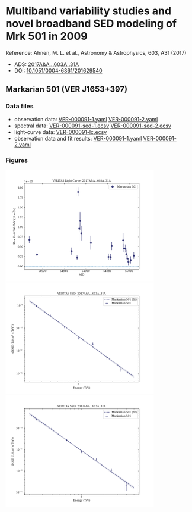 # Multiband variability studies and novel broadband SED modeling of Mrk 501 in 2009

Reference:
Ahnen, M. L. et al., Astronomy & Astrophysics, 603, A31 (2017)

- ADS: [2017A&A...603A..31A](http://adsabs.harvard.edu/abs/2017A&A...603A..31A)
- DOI: [10.1051/0004-6361/201629540](https://doi.org/10.1051/0004-6361/201629540)

## Markarian 501 (VER J1653+397)
### Data files

- observation data: [VER-000091-1.yaml](VER-000091-1.yaml)  [VER-000091-2.yaml](VER-000091-2.yaml)
- spectral data: [VER-000091-sed-1.ecsv](VER-000091-sed-1.ecsv)  [VER-000091-sed-2.ecsv](VER-000091-sed-2.ecsv)
- light-curve data: [VER-000091-lc.ecsv](VER-000091-lc.ecsv)
- observation data and fit results: [VER-000091-1.yaml](VER-000091-1.yaml)  [VER-000091-2.yaml](VER-000091-2.yaml)


### Figures

<img src="figures/2017A&A...603A..31A-VER-91-1-lc.png" alt="drawing" width="400"/>
<img src="figures/2017A&A...603A..31A-VER-91-1-sed.png" alt="drawing" width="400"/>
<img src="figures/2017A&A...603A..31A-VER-91-2-sed.png" alt="drawing" width="400"/>
